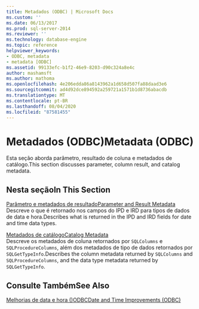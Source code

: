 ```yaml
---
title: Metadados (ODBC) | Microsoft Docs
ms.custom: ''
ms.date: 06/13/2017
ms.prod: sql-server-2014
ms.reviewer: ''
ms.technology: database-engine
ms.topic: reference
helpviewer_keywords:
- ODBC, metadata
- metadata [ODBC]
ms.assetid: 99133efc-b1f2-46e9-8203-d90c324a8e4c
author: mashamsft
ms.author: mathoma
ms.openlocfilehash: 4e206edda86a8143962a1d658d507fa88daad3e6
ms.sourcegitcommit: ad4d92dce894592a259721a1571b1d8736abacdb
ms.translationtype: MT
ms.contentlocale: pt-BR
ms.lasthandoff: 08/04/2020
ms.locfileid: "87581455"
---
```

# <a name="metadata-odbc"></a><span data-ttu-id="ac59c-102">Metadados (ODBC)</span><span class="sxs-lookup"><span data-stu-id="ac59c-102">Metadata (ODBC)</span></span>
  <span data-ttu-id="ac59c-103">Esta seção aborda parâmetro, resultado de coluna e metadados de catálogo.</span><span class="sxs-lookup"><span data-stu-id="ac59c-103">This section discusses parameter, column result, and catalog metadata.</span></span>  
  
## <a name="in-this-section"></a><span data-ttu-id="ac59c-104">Nesta seção</span><span class="sxs-lookup"><span data-stu-id="ac59c-104">In This Section</span></span>  
 [<span data-ttu-id="ac59c-105">Parâmetro e metadados de resultado</span><span class="sxs-lookup"><span data-stu-id="ac59c-105">Parameter and Result Metadata</span></span>](../../relational-databases/native-client-odbc-date-time/metadata-parameter-and-result.md)  
 <span data-ttu-id="ac59c-106">Descreve o que é retornado nos campos do IPD e IRD para tipos de dados de data e hora.</span><span class="sxs-lookup"><span data-stu-id="ac59c-106">Describes what is returned in the IPD and IRD fields for date and time data types.</span></span>  
  
 [<span data-ttu-id="ac59c-107">Metadados de catálogo</span><span class="sxs-lookup"><span data-stu-id="ac59c-107">Catalog Metadata</span></span>](../../relational-databases/native-client-odbc-date-time/metadata-catalog.md)  
 <span data-ttu-id="ac59c-108">Descreve os metadados de coluna retornados por `SQLColumns` e `SQLProcedureColumns`, além dos metadados de tipo de dados retornados por `SQLGetTypeInfo`.</span><span class="sxs-lookup"><span data-stu-id="ac59c-108">Describes the column metadata returned by `SQLColumns` and `SQLProcedureColumns`, and the data type metadata returned by `SQLGetTypeInfo`.</span></span>  
  
## <a name="see-also"></a><span data-ttu-id="ac59c-109">Consulte Também</span><span class="sxs-lookup"><span data-stu-id="ac59c-109">See Also</span></span>  
 [<span data-ttu-id="ac59c-110">Melhorias de data e hora &#40;&#41;ODBC</span><span class="sxs-lookup"><span data-stu-id="ac59c-110">Date and Time Improvements &#40;ODBC&#41;</span></span>](../../relational-databases/native-client-odbc-date-time/date-and-time-improvements-odbc.md)  
  
  
